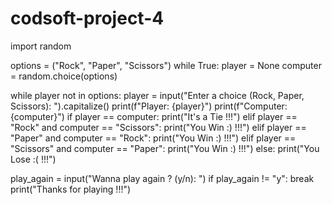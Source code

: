 # codsoft-project-4
import random

options = ("Rock", "Paper", "Scissors")
while True:
  player = None
  computer = random.choice(options)

  while player not in options:
    player = input("Enter a choice (Rock, Paper, Scissors): ").capitalize()
  print(f"Player: {player}")
  print(f"Computer: {computer}")
  if player == computer:
    print("It's a Tie !!!")
  elif player == "Rock" and computer == "Scissors":
    print("You Win :) !!!")
  elif player == "Paper" and computer == "Rock":
    print("You Win :) !!!")
  elif player == "Scissors" and computer == "Paper":
    print("You Win :) !!!")
  else:
    print("You Lose :( !!!")

  play_again = input("Wanna play again ? (y/n): ")
  if play_again != "y":
    break
print("Thanks for playing !!!")
